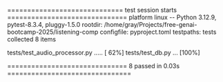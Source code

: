 ============================= test session starts ==============================
platform linux -- Python 3.12.9, pytest-8.3.4, pluggy-1.5.0
rootdir: /home/gray/Projects/free-genai-bootcamp-2025/listening-comp
configfile: pyproject.toml
testpaths: tests
collected 8 items

tests/test_audio_processor.py .....                                      [ 62%]
tests/test_db.py ...                                                     [100%]

============================== 8 passed in 0.03s ===============================
